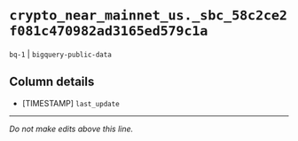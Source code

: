 # `crypto_near_mainnet_us._sbc_58c2ce2f081c470982ad3165ed579c1a`
`bq-1` | `bigquery-public-data`

## Column details
* [TIMESTAMP] `last_update`

-------------------------------------------------------------------------------
*Do not make edits above this line.*
